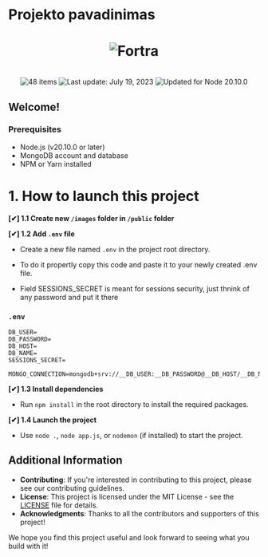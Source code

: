 # Projekto pavadinimas

<h1 align="center">
  <img src="https://static.fortra.com/fortra-global-assets/fortra-logo-full.svg?l=1220145297" alt="Fortra"/>
</h1>
<br/>
<div align="center">
  <img src="https://img.shields.io/badge/⚙%20Routers%20count-%2048%20Best%20Practices-blue.svg" alt="48 items"/> 
  <img id="last-update-badge" src="https://img.shields.io/badge/%F0%9F%93%85%20Last%20update%20-%20February%2005%2C%202024-green.svg" alt="Last update: July 19, 2023" /> 
  <img src="https://img.shields.io/badge/ %E2%9C%94%20Updated%20For%20Version%20-%20Node%2020.10.0-brightgreen.svg" alt="Updated for Node 20.10.0"/>
</div>

## Welcome!

### Prerequisites

- Node.js (v20.10.0 or later)
- MongoDB account and database
- NPM or Yarn installed

# 1. How to launch this project

**[✔] 1.1 Create new `/images` folder in `/public` folder**

**[✔] 1.2 Add `.env` file**

- Create a new file named `.env` in the project root directory.

- To do it propertly copy this code and paste it to your newly created .env file.

- Field SESSIONS_SECRET is meant for sessions security, just thnink of any password and put it there

### `.env`

```
DB_USER=
DB_PASSWORD=
DB_HOST=
DB_NAME=
SESSIONS_SECRET=

MONGO_CONNECTION=mongodb+srv://__DB_USER:__DB_PASSWORD@__DB_HOST/__DB_NAME
```

**[✔] 1.3 Install dependencies**

- Run `npm install` in the root directory to install the required packages.

**[✔] 1.4 Launch the project**

- Use `node .`, `node app.js`, or `nodemon` (if installed) to start the project.

## Additional Information

- **Contributing**: If you're interested in contributing to this project, please see our contributing guidelines.
- **License**: This project is licensed under the MIT License - see the [LICENSE](LICENSE.txt) file for details.
- **Acknowledgments**: Thanks to all the contributors and supporters of this project!

We hope you find this project useful and look forward to seeing what you build with it!
